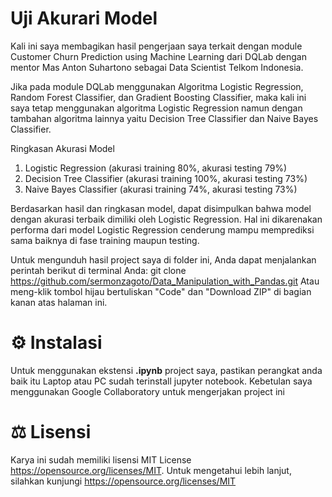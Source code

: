 # Uji Akurari Model
Kali ini saya membagikan hasil pengerjaan saya terkait dengan module Customer Churn Prediction using Machine Learning dari DQLab dengan mentor Mas Anton Suhartono sebagai Data Scientist Telkom Indonesia.

Jika pada module DQLab menggunakan Algoritma Logistic Regression, Random Forest Classifier, dan Gradient Boosting Classifier, maka kali ini saya tetap menggunakan algoritma Logistic Regression namun dengan tambahan algoritma lainnya yaitu Decision Tree Classifier dan Naive Bayes Classifier.

Ringkasan Akurasi Model
1. Logistic Regression (akurasi training 80%, akurasi testing 79%)
2. Decision Tree Classifier (akurasi training 100%, akurasi testing 73%)
3. Naive Bayes Classifier (akurasi training 74%, akurasi testing 73%)

Berdasarkan hasil dan ringkasan model, dapat disimpulkan bahwa model dengan akurasi terbaik dimiliki oleh Logistic Regression. Hal ini dikarenakan performa dari model Logistic Regression cenderung mampu memprediksi sama baiknya di fase training maupun testing.

Untuk mengunduh hasil project saya di folder ini, Anda dapat menjalankan perintah berikut di terminal Anda:
git clone https://github.com/sermonzagoto/Data_Manipulation_with_Pandas.git
Atau meng-klik tombol hijau bertuliskan "Code" dan "Download ZIP" di bagian kanan atas halaman ini.

# ⚙️ Instalasi
Untuk menggunakan ekstensi **.ipynb** project saya, pastikan perangkat anda baik itu Laptop atau PC sudah terinstall jupyter notebook. Kebetulan saya menggunakan Google Collaboratory untuk mengerjakan project ini

# ⚖️ Lisensi
Karya ini sudah memiliki lisensi MIT License https://opensource.org/licenses/MIT. Untuk mengetahui lebih lanjut, silahkan kunjungi https://opensource.org/licenses/MIT
